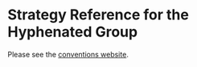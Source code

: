 # Strategy Reference for the Hyphenated Group

Please see the [conventions website](https://hanabi.github.io/).
